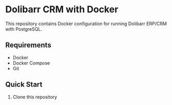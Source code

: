 # Dolibarr CRM with Docker

This repository contains Docker configuration for running Dolibarr ERP/CRM with PostgreSQL.

## Requirements

- Docker
- Docker Compose
- Git

## Quick Start

1. Clone this repository
